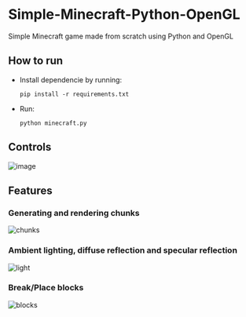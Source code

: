 # Simple-Minecraft-Python-OpenGL
Simple Minecraft game made from scratch using Python and OpenGL

## How to run
- Install dependencie by running:
  
  `pip install -r requirements.txt`
- Run:
  
  `python minecraft.py`

## Controls
![image](https://github.com/joaofavoretti/Simple-Minecraft-Python-OpenGL/assets/64286128/71c5a747-68bd-46d4-9cd5-231bff792f69)

## Features

### Generating and rendering chunks
![chunks](https://github.com/joaofavoretti/Simple-Minecraft-Python-OpenGL/assets/64286128/a63eea3d-e71d-42e5-a082-9a0a2e38a7d8)

### Ambient lighting, diffuse reflection and specular reflection
![light](https://github.com/joaofavoretti/Simple-Minecraft-Python-OpenGL/assets/64286128/15d8c85b-6da8-45cd-b7f7-b0efa7a805b8)

### Break/Place blocks
![blocks](https://github.com/joaofavoretti/Simple-Minecraft-Python-OpenGL/assets/64286128/e4209fc8-1b48-451f-8549-1a0a1912f9de)
